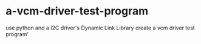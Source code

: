 # a-vcm-driver-test-program
use python and a I2C driver's Dynamic Link Library create a vcm driver test program’
